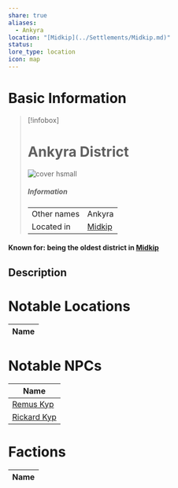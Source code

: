 ```yaml
---
share: true
aliases:
  - Ankyra
location: "[Midkip](../Settlements/Midkip.md)"
status: 
lore_type: location
icon: map
---
```

# Basic Information
> [!infobox]
> # Ankyra District
> ![cover hsmall](insertimage.png)
> ##### Information
> |   |  |
> | ---- | ---- |
> | Other names | Ankyra|
> | Located in | [Midkip](../Settlements/Midkip.md)|
#### Known for: being the oldest district in [Midkip](../Settlements/Midkip.md)
## Description
# Notable Locations
| Name |
| ---- |

# Notable NPCs
| Name                                 |
| ------------------------------------ |
| [Remus Kyp](../../../Remus%20Kyp.md)     |
| [Rickard Kyp](../../../Rickard%20Kyp.md) |

# Factions
| Name |
| ---- |
